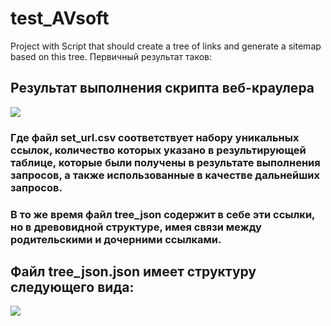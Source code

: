 # test_AVsoft
Project with Script that should create a tree of links and generate a sitemap based on this tree.
Первичный результат таков:
##    Результат выполнения скрипта веб-краулера
![](https://github.com/ZeroIsntNull/test_AVsoft/blob/master/images/results_1.jpeg)
###   Где файл set_url.csv соответствует набору уникальных ссылок, количество которых указано в результирующей таблице, которые были получены в результате выполнения запросов, а также использованные в качестве дальнейших запросов.
###   В то же время файл tree_json содержит в себе эти ссылки, но в древовидной структуре, имея связи между родительскими и дочерними ссылками.
##    Файл tree_json.json имеет структуру следующего вида:
![](https://github.com/ZeroIsntNull/test_AVsoft/blob/master/images/tree_structure.jpeg)

